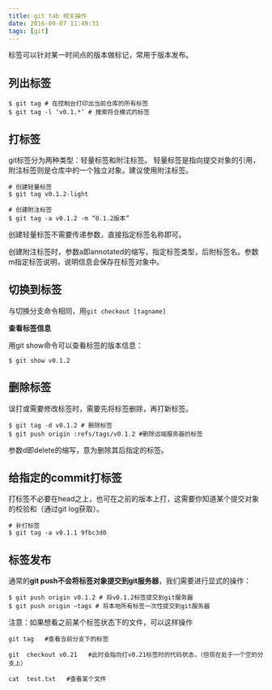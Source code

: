 ```yaml
---
title: git tab 相关操作
date: 2016-09-07 11:49:31
tags: [git]
---
```


标签可以针对某一时间点的版本做标记，常用于版本发布。


## 列出标签 ##

	$ git tag # 在控制台打印出当前仓库的所有标签
	$ git tag -l ‘v0.1.*’ # 搜索符合模式的标签

## 打标签 ##
git标签分为两种类型：轻量标签和附注标签。
轻量标签是指向提交对象的引用，附注标签则是仓库中的一个独立对象。建议使用附注标签。

	# 创建轻量标签
	$ git tag v0.1.2-light
	
	# 创建附注标签
	$ git tag -a v0.1.2 -m “0.1.2版本”

创建轻量标签不需要传递参数，直接指定标签名称即可。

创建附注标签时，参数a即annotated的缩写，指定标签类型，后附标签名。参数m指定标签说明，说明信息会保存在标签对象中。

## 切换到标签 ##
与切换分支命令相同，用`git checkout [tagname]`

**查看标签信息**

用git show命令可以查看标签的版本信息：

	$ git show v0.1.2

## 删除标签 ##

误打或需要修改标签时，需要先将标签删除，再打新标签。

	$ git tag -d v0.1.2 # 删除标签
	$ git push origin :refs/tags/v0.1.2 #删除远端服务器的标签

参数d即delete的缩写，意为删除其后指定的标签。

## 给指定的commit打标签 ##
打标签不必要在head之上，也可在之前的版本上打，这需要你知道某个提交对象的校验和（通过git log获取）。

	# 补打标签
	$ git tag -a v0.1.1 9fbc3d0

## 标签发布 ##

通常的**git push不会将标签对象提交到git服务器**，我们需要进行显式的操作：

	$ git push origin v0.1.2 # 将v0.1.2标签提交到git服务器
	$ git push origin –tags # 将本地所有标签一次性提交到git服务器


注意：如果想看之前某个标签状态下的文件，可以这样操作

	git tag   #查看当前分支下的标签
	
	git  checkout v0.21   #此时会指向打v0.21标签时的代码状态，（但现在处于一个空的分支上）
	
	cat  test.txt   #查看某个文件






